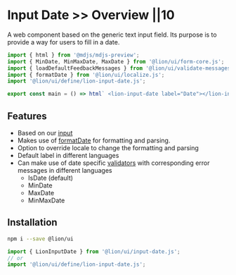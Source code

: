 # Input Date >> Overview ||10

A web component based on the generic text input field. Its purpose is to provide a way for users to fill in a date.

```js script
import { html } from '@mdjs/mdjs-preview';
import { MinDate, MinMaxDate, MaxDate } from '@lion/ui/form-core.js';
import { loadDefaultFeedbackMessages } from '@lion/ui/validate-messages.js';
import { formatDate } from '@lion/ui/localize.js';
import '@lion/ui/define/lion-input-date.js';
```

```js preview-story
export const main = () => html` <lion-input-date label="Date"></lion-input-date> `;
```

## Features

- Based on our [input](https://github.com/ing-bank/lion/blob/e930b7b667ceaf66c2fab86a76044d0260b934fa/docs/components/input/overview.md)
- Makes use of [formatDate](https://github.com/ing-bank/lion/blob/e930b7b667ceaf66c2fab86a76044d0260b934fa/docs/fundamentals/systems/localize/dates.md) for formatting and parsing.
- Option to override locale to change the formatting and parsing
- Default label in different languages
- Can make use of date specific [validators](https://github.com/ing-bank/lion/blob/e930b7b667ceaf66c2fab86a76044d0260b934fa/docs/fundamentals/systems/form/validate.md) with corresponding error messages in different languages
  - IsDate (default)
  - MinDate
  - MaxDate
  - MinMaxDate

## Installation

```bash
npm i --save @lion/ui
```

```js
import { LionInputDate } from '@lion/ui/input-date.js';
// or
import '@lion/ui/define/lion-input-date.js';
```
